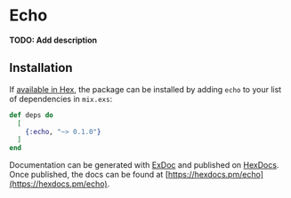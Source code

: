 # Echo

**TODO: Add description**

## Installation

If [available in Hex](https://hex.pm/docs/publish), the package can be installed
by adding `echo` to your list of dependencies in `mix.exs`:

```elixir
def deps do
  [
    {:echo, "~> 0.1.0"}
  ]
end
```

Documentation can be generated with [ExDoc](https://github.com/elixir-lang/ex_doc)
and published on [HexDocs](https://hexdocs.pm). Once published, the docs can
be found at [https://hexdocs.pm/echo](https://hexdocs.pm/echo).

